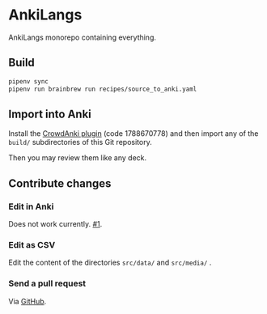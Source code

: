 # AnkiLangs

AnkiLangs monorepo containing everything.


## Build

```bash
pipenv sync
pipenv run brainbrew run recipes/source_to_anki.yaml
```


## Import into Anki

Install the [CrowdAnki plugin](https://ankiweb.net/shared/info/1788670778)
(code 1788670778) and then import any of the `build/` subdirectories of this
Git repository.

Then you may review them like any deck.


## Contribute changes

### Edit in Anki

Does not work currently. [#1](https://github.com/ankilangs/ankilangs/issues/1).

### Edit as CSV

Edit the content of the directories `src/data/` and `src/media/` .

### Send a pull request

Via
[GitHub](https://docs.github.com/en/pull-requests/collaborating-with-pull-requests/proposing-changes-to-your-work-with-pull-requests/creating-a-pull-request-from-a-fork).

